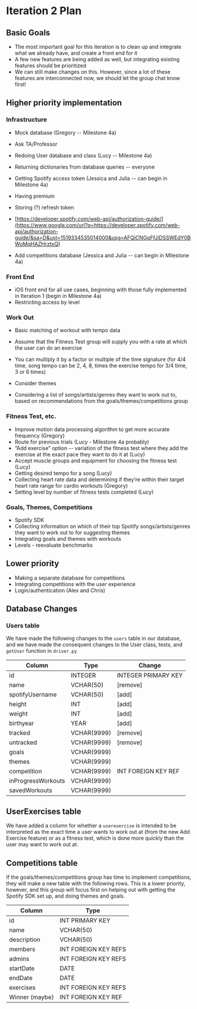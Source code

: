 Iteration 2 Plan
================

Basic Goals
-----------

*   The most important goal for this iteration is to clean up and integrate what we already have, and create a front end for it
*   A few new features are being added as well, but integrating existing features should be prioritized
*   We can still make changes on this. However, since a lot of these features are interconnected now, we should let the group chat know first!

Higher priority implementation
------------------------------

### Infrastructure

*   Mock database (Gregory -- Milestone 4a)

*   Ask TA/Professor

*   Redoing User database and class (Lucy -- Milestone 4a)
*   Returning dictionaries from database queries -- everyone
*   Getting Spotify access token (Jessica and Julia -- can begin in Milestone 4a)

*   Having premium
*   Storing (?) refresh token

*   [https://developer.spotify.com/web-api/authorization-guide/](https://www.google.com/url?q=https://developer.spotify.com/web-api/authorization-guide/&sa=D&ust=1519334535014000&usg=AFQjCNGqFfJiDSSWEdY0BWoMqHAZHrztxQ)

*   Add competitions database (Jessica and Julia -- can begin in Milestone 4a)

### Front End

*   iOS front end for all use cases, beginning with those fully implemented in Iteration 1 (begin in Milestone 4a)
*   Restricting access by level

### Work Out

*   Basic matching of workout with tempo data

*   Assume that the Fitness Test group will supply you with a rate at which the user can do an exercise
*   You can multiply it by a factor or multiple of the time signature (for 4/4 time, song tempo can be 2, 4, 8, times the exercise tempo for  3/4 time, 3 or 6 times)

*   Consider themes
*   Considering a list of songs/artists/genres they want to work out to, based on recommendations from the goals/themes/competitions group

### Fitness Test, etc.

*   Improve motion data processing algorithm to get more accurate frequency (Gregory)
*   Route for previous trials (Lucy - Milestone 4a probably)
*   “Add exercise” option -- variation of the fitness test where they add the exercise at the exact pace they want to do it at (Lucy)
*   Accept muscle groups and equipment for choosing the fitness test (Lucy)
*   Getting desired tempo for a song (Lucy)
*   Collecting heart rate data and determining if they’re within their target heart rate range for cardio workouts (Gregory)
*   Setting level by number of fitness tests completed (Lucy)

### Goals, Themes, Competitions

*   Spotify SDK
*   Collecting information on which of their top Spotify songs/artists/genres they want to work out to for suggesting themes
*   Integrating goals and themes with workouts
*   Levels - reevaluate benchmarks

Lower priority
--------------

*   Making a separate database for competitions
*   Integrating competitions with the user experience
*   Login/authentication (Alex and Chris)

Database Changes
----------------

### Users table

We have made the following changes to the `users` table in our database, and we have made the consequent changes to the User class, tests, and `getUser` function in `driver.py`

| Column             | Type        | Change              |
| ------------------ |------------ | --------------------|
| id                 | INTEGER     | INTEGER PRIMARY KEY |
| name               | VCHAR(50)   | \[remove\]          |
| spotifyUsername    | VCHAR(50)   | \[add\]             |
| height             | INT         | \[add\]             |
| weight             | INT         | \[add\]             |
| birthyear          | YEAR        | \[add\]             |
| tracked            | VCHAR(9999) | \[remove\]          |
| untracked          | VCHAR(9999) | \[remove\]          |
| goals              | VCHAR(9999) |                     |
| themes             | VCHAR(9999) |                     |
| competition        | VCHAR(9999) | INT FOREIGN KEY REF |
| inProgressWorkouts | VCHAR(9999) |                     |
| savedWorkouts      | VCHAR(9999) |                     |

UserExercises table
-------------------

We have added a column for whether a `userexercise` is intended to be interpreted as the exact time a user wants to work out at (from the new Add Exercise feature) or as a fitness test, which is done more quickly than the user may want to work out at.

Competitions table
------------------

If the goals/themes/competitions group has time to implement competitions, they will make a new table with the following rows. This is a lower priority, however, and this group will focus first on helping out with getting the Spotify SDK set up, and doing themes and goals.

| Column              | Type                 |
| ------------------- | -------------------- |
| id                  | INT PRIMARY KEY      |
| name                | VCHAR(50)            |
| description         | VCHAR(50)            |
| members             | INT FOREIGN KEY REFS |
| admins              | INT FOREIGN KEY REFS |
| startDate           | DATE                 |
| endDate             | DATE                 |
| exercises           | INT FOREIGN KEY REFS |
| Winner (maybe)      | INT FOREIGN KEY REF  |